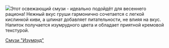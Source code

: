<!--2025-05-01 15:43:22-->
<div class="yb">
  <div class="rss povarenok"><a href="https://www.povarenok.ru/recipes/show/182574/"><img src="https://www.povarenok.ru/data/cache/2025may/01/39/3173791_50323-640x480.jpg"></a>Этот освежающий смузи - идеально подойдёт для весеннего рациона! Нежный вкус груши гармонично сочетается с легкой кислинкой киви, а шпинат добавляет питательности, не влияя на вкус. Напиток получается изумрудного цвета и обладает приятной кремовой текстурой. <p class="titl"><a href="https://www.povarenok.ru/recipes/show/182574/">Смузи "Изумруд"</a></p></div>
</div>
